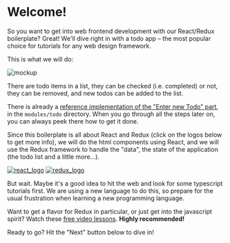 # Welcome!

So you want to get into web frontend development with our React/Redux boilerplate? Great! We'll
dive right in with a todo app – the most popular choice for tutorials for any web design framework.

This is what we will do:

![mockup](todo_mockup)

There are todo items in a list, they can be checked (i.e. completed) or not, they can be removed, and
new todos can be added to the list.

There is already a [reference implementation of the "Enter new Todo" part](/todos), in the
`modules/todo` directory. When you go through all the steps later on, you can always peek there how to get it done.

Since this boilerplate is all about React and Redux (click on the logos below to get more info), we will
do the html components using React, and we will use the Redux framework to handle the "data", the state of
the application (the todo list and a little more...).

[![react_logo](react_logo)](https://reactjs.org/)
[![redux_logo](redux_logo)](http://redux.js.org/)

But wait. Maybe it's a good idea to hit the web and look for some typescript tutorials first. We are using
a new language to do this, so prepare for the usual frustration when learning a new programming language.

Want to get a flavor for Redux in particular, or just get into the javascript spirit? Watch
these [free video lessons](https://egghead.io/courses/getting-started-with-redux). **Highly recommended!**

Ready to go? Hit the "Next" button below to dive in!

